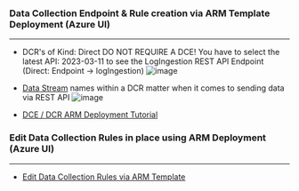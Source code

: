 ### Data Collection Endpoint & Rule creation via ARM Template Deployment (Azure UI)
---------------------------------------
- DCR's of Kind: Direct DO NOT REQUIRE A DCE!
  You have to select the latest API: 2023-03-11 to see the LogIngestion REST API Endpoint (Direct: Endpoint -> logIngestion)
  ![image](https://github.com/user-attachments/assets/995dab2d-1fbc-4337-a9b5-ed9425cd4e69)

- [Data Stream](https://learn.microsoft.com/en-us/azure/azure-monitor/logs/logs-ingestion-api-overview#endpoint) names within a DCR matter when it comes to sending data via REST API
  ![image](https://github.com/user-attachments/assets/a70122bf-94d3-47f0-9b78-ce59640fc623)

- [DCE / DCR ARM Deployment Tutorial](https://learn.microsoft.com/en-us/azure/azure-monitor/logs/tutorial-logs-ingestion-api?tabs=dce) </br>

### Edit Data Collection Rules in place using ARM Deployment (Azure UI)
---------------------------------------
- [Edit Data Collection Rules via ARM Template](https://learn.microsoft.com/en-us/azure/azure-monitor/essentials/data-collection-rule-create-edit?tabs=cli#strategies-to-edit-and-test-a-dcr)
